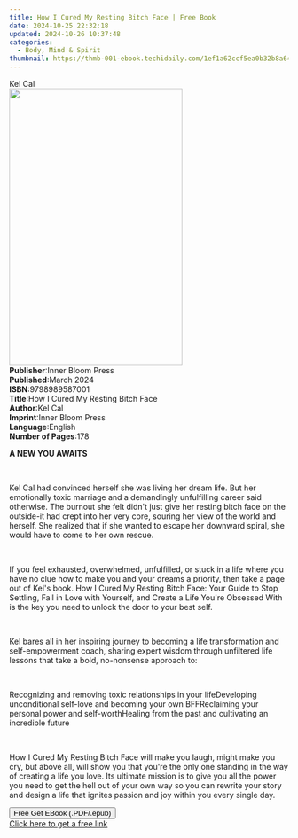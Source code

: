 ```yaml
---
title: How I Cured My Resting Bitch Face | Free Book
date: 2024-10-25 22:32:18
updated: 2024-10-26 10:37:48
categories:
  - Body, Mind & Spirit
thumbnail: https://thmb-001-ebook.techidaily.com/1ef1a62ccf5ea0b32b8a64b797ed0bfbaf319d5bfa526bba0993fa96452150bf.jpg
---
```

<main id="book-container">
  <div class="flex flex-col">
    <div class="book-brief flex-1 py-6 px-4 sm:p-6 md:py-10 md:px-8">
      <!-- brief-->
      <div class="book-brief-main">Kel Cal</div>
    </div>
    <div
      class="book-meta-info flex-1 grid gap-4 col-start-1 col-end-3 row-start-1 sm:mb-6 sm:grid-cols-4 lg:gap-6 lg:col-start-2 lg:row-end-6 lg:row-span-6 lg:mb-0"
    >
      <div
        class="book-meta-info-left place-content-center mt-4 p-4 text-sm leading-6 col-start-2 col-span-2 dark:text-slate-400"
      >
        <img
          class="w-full h-500 object-cover rounded-lg sm:h-255 sm:col-span-2 lg:col-span-full"
          src="https://img-001-ebook.techidaily.com/bd66e10cacfab0238e0024da7c57ac9bf81cc728b862f2ba1c7a08f8a0fa405b.jpg"
          alt=""
          width="312"
          height="500"
        />
      </div>
      <div
        class="book-meta-info-right mt-2 col-start-1 row-start-2 col-span-3 self-center"
      >
        <!-- meta data  -->
        <div class="flex flex-col px-4 md:px-8">
          <div class="flex-1">
            <strong>Publisher</strong>:<span class="px-2"
              >Inner Bloom Press</span
            >
          </div>
          <div class="flex-1">
            <strong>Published</strong>:<span class="px-2">March 2024</span>
          </div>
          <div class="flex-1">
            <strong>ISBN</strong>:<span class="px-2">9798989587001</span>
          </div>
          <div class="flex-1">
            <strong>Title</strong>:<span class="px-2"
              >How I Cured My Resting Bitch Face</span
            >
          </div>
          <div class="flex-1">
            <strong>Author</strong>:<span class="px-2">Kel Cal</span>
          </div>
          <div class="flex-1">
            <strong>Imprint</strong>:<span class="px-2">Inner Bloom Press</span>
          </div>
          <div class="flex-1">
            <strong>Language</strong>:<span class="px-2">English</span>
          </div>
          <div class="flex-1">
            <strong>Number of Pages</strong>:<span class="px-2">178</span>
          </div>
        </div>
      </div>
    </div>
    <div class="book-description flex-1 py-6 px-4 sm:p-6 md:py-10 md:px-8">
      <div class="book-description-main">
        <div accordion-content="" id="description">
          <p class="ql-align-center"><strong>A NEW YOU AWAITS</strong></p>
          <p><strong>&nbsp;</strong></p>
          <p>
            Kel Cal had convinced herself she was living her dream life. But her
            emotionally toxic marriage and a demandingly unfulfilling career
            said otherwise. The burnout she felt didn't just give her resting
            bitch face on the outside-it had crept into her very core, souring
            her view of the world and herself. She realized that if she wanted
            to escape her downward spiral, she would have to come to her own
            rescue.&nbsp;
          </p>
          <p>&nbsp;</p>
          <p>
            If you feel exhausted, overwhelmed, unfulfilled, or stuck in a life
            where you have no clue how to make you and your dreams a priority,
            then take a page out of Kel's book. How I Cured My Resting Bitch
            Face: Your Guide to Stop Settling, Fall in Love with Yourself, and
            Create a Life You're Obsessed With is the key you need to unlock the
            door to your best self.
          </p>
          <p>&nbsp;</p>
          <p>
            Kel bares all in her inspiring journey to becoming a life
            transformation and self-empowerment coach, sharing expert wisdom
            through unfiltered life lessons that take a bold, no-nonsense
            approach to:
          </p>
          <p>&nbsp;</p>
          Recognizing and removing toxic relationships in your lifeDeveloping
          unconditional self-love and becoming your own BFFReclaiming your
          personal power and self-worthHealing from the past and cultivating an
          incredible future
          <p>&nbsp;</p>
          <p>
            How I Cured My Resting Bitch Face will make you laugh, might make
            you cry, but above all, will show you that you're the only one
            standing in the way of creating a life you love. Its ultimate
            mission is to give you all the power you need to get the hell out of
            your own way so you can rewrite your story and design a life that
            ignites passion and joy within you every single day.
          </p>
        </div>
        <div class="accordion-fader"></div>
      </div>
    </div>
    <div class="book-excerpts flex-1 py-6 px-4 sm:p-6 md:py-10 md:px-8"></div>
    <div
      class="book-about-author flex-1 py-6 px-4 sm:p-6 md:py-10 md:px-8"
    ></div>
    <div class="book-free-get flex-1 py-6 px-4 sm:p-6 md:py-10 md:px-8">
      <button
        id="btn-free-get"
        class="bg-blue-500 hover:bg-blue-700 text-white font-bold py-2 px-4 rounded"
      >
        Free Get EBook (.PDF/.epub)
      </button>
      <div id="countdown-display" class="px-2 text-lg mt-2"></div>
      <a
        id="free-link"
        class="hidden bg-blue-500 hover:bg-blue-700 text-white font-bold py-2 px-4 rounded"
        href="https://www.ebooks.com/en-us/book/211258546/how-i-cured-my-resting-bitch-face/kel-cal/"
        target="_blank"
        >Click here to get a free link</a
      >
    </div>
    <script>
      let countdownTime = 0;
      let countdownInterval = null;
      document
        .getElementById('btn-free-get')
        .addEventListener('click', startCountdown);
      function startCountdown() {
        countdownTime = new Date().getTime() + 60000 * 3;
        countdownInterval = setInterval(updateCountdown, 1000);
        document.getElementById('btn-free-get').disabled = true;
        document
          .getElementById('btn-free-get')
          .classList.add('bg-gray-500', 'cursor-not-allowed');
      }
      function updateCountdown() {
        let currentTime = new Date().getTime();
        let timeLeft = countdownTime - currentTime;
        let secondsLeft = Math.floor(timeLeft / 1000);
        document.getElementById('countdown-display').innerHTML =
          `Remaining time: ${secondsLeft} seconds.`;
        if (secondsLeft <= 0) {
          clearInterval(countdownInterval);
          document.getElementById('btn-free-get').classList.add('hidden');
          document.getElementById('free-link').classList.remove('hidden');
          document.getElementById('countdown-display').innerHTML = '';
        }
      }
    </script>
  </div>
</main>
